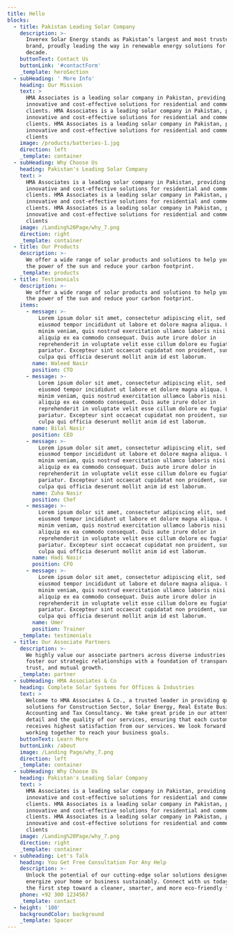 ```yaml
---
title: Hello
blocks:
  - title: Pakistan Leading Solar Company
    description: >-
      Inverex Solar Energy stands as Pakistan’s largest and most trusted solar
      brand, proudly leading the way in renewable energy solutions for over a
      decade. 
    buttonText: Contact Us
    buttonLink: '#contactForm'
    _template: heroSection
  - subHeading: ' More Info'
    heading: Our Mission
    text: >
      HMA Associates is a leading solar company in Pakistan, providing
      innovative and cost-effective solutions for residential and commercial
      clients. HMA Associates is a leading solar company in Pakistan, providing
      innovative and cost-effective solutions for residential and commercial
      clients. HMA Associates is a leading solar company in Pakistan, providing
      innovative and cost-effective solutions for residential and commercial
      clients
    image: /products/batteries-1.jpg
    direction: left
    _template: container
  - subHeading: Why Choose Us
    heading: Pakistan's Leading Solar Company
    text: >
      HMA Associates is a leading solar company in Pakistan, providing
      innovative and cost-effective solutions for residential and commercial
      clients. HMA Associates is a leading solar company in Pakistan, providing
      innovative and cost-effective solutions for residential and commercial
      clients. HMA Associates is a leading solar company in Pakistan, providing
      innovative and cost-effective solutions for residential and commercial
      clients
    image: /Landing%20Page/why_7.png
    direction: right
    _template: container
  - title: Our Products
    description: >-
      We offer a wide range of solar products and solutions to help you harness
      the power of the sun and reduce your carbon footprint.
    _template: products
  - title: Testimonials
    description: >-
      We offer a wide range of solar products and solutions to help you harness
      the power of the sun and reduce your carbon footprint.
    items:
      - message: >-
          Lorem ipsum dolor sit amet, consectetur adipiscing elit, sed do
          eiusmod tempor incididunt ut labore et dolore magna aliqua. Ut enim ad
          minim veniam, quis nostrud exercitation ullamco laboris nisi ut
          aliquip ex ea commodo consequat. Duis aute irure dolor in
          reprehenderit in voluptate velit esse cillum dolore eu fugiat nulla
          pariatur. Excepteur sint occaecat cupidatat non proident, sunt in
          culpa qui officia deserunt mollit anim id est laborum.
        name: Waleed Nasir
        position: CTO
      - message: >-
          Lorem ipsum dolor sit amet, consectetur adipiscing elit, sed do
          eiusmod tempor incididunt ut labore et dolore magna aliqua. Ut enim ad
          minim veniam, quis nostrud exercitation ullamco laboris nisi ut
          aliquip ex ea commodo consequat. Duis aute irure dolor in
          reprehenderit in voluptate velit esse cillum dolore eu fugiat nulla
          pariatur. Excepteur sint occaecat cupidatat non proident, sunt in
          culpa qui officia deserunt mollit anim id est laborum.
        name: Bilal Nasir
        position: CEO
      - message: >-
          Lorem ipsum dolor sit amet, consectetur adipiscing elit, sed do
          eiusmod tempor incididunt ut labore et dolore magna aliqua. Ut enim ad
          minim veniam, quis nostrud exercitation ullamco laboris nisi ut
          aliquip ex ea commodo consequat. Duis aute irure dolor in
          reprehenderit in voluptate velit esse cillum dolore eu fugiat nulla
          pariatur. Excepteur sint occaecat cupidatat non proident, sunt in
          culpa qui officia deserunt mollit anim id est laborum.
        name: Zuha Nasir
        position: Chef
      - message: >-
          Lorem ipsum dolor sit amet, consectetur adipiscing elit, sed do
          eiusmod tempor incididunt ut labore et dolore magna aliqua. Ut enim ad
          minim veniam, quis nostrud exercitation ullamco laboris nisi ut
          aliquip ex ea commodo consequat. Duis aute irure dolor in
          reprehenderit in voluptate velit esse cillum dolore eu fugiat nulla
          pariatur. Excepteur sint occaecat cupidatat non proident, sunt in
          culpa qui officia deserunt mollit anim id est laborum.
        name: Hadi Nasir
        position: CFO
      - message: >-
          Lorem ipsum dolor sit amet, consectetur adipiscing elit, sed do
          eiusmod tempor incididunt ut labore et dolore magna aliqua. Ut enim ad
          minim veniam, quis nostrud exercitation ullamco laboris nisi ut
          aliquip ex ea commodo consequat. Duis aute irure dolor in
          reprehenderit in voluptate velit esse cillum dolore eu fugiat nulla
          pariatur. Excepteur sint occaecat cupidatat non proident, sunt in
          culpa qui officia deserunt mollit anim id est laborum.
        name: Umer
        position: Trainer
    _template: testimonials
  - title: Our Associate Partners
    description: >-
      We highly value our associate partners across diverse industries and
      foster our strategic relationships with a foundation of transparency,
      trust, and mutual growth.
    _template: partner
  - subHeading: HMA Associates & Co
    heading: Complete Solar Systems for Offices & Industries
    text: >
      Welcome to HMA Associates & Co., a trusted leader in providing quality
      solutions for Construction Sector, Solar Energy, Real Estate Business,
      Accounting and Tax Consultancy. We take great pride in our attention to
      detail and the quality of our services, ensuring that each customer
      receives highest satisfaction from our services. We look forward to
      working together to reach your business goals.
    buttonText: Learn More
    buttonLink: /about
    image: /Landing Page/why_7.png
    direction: left
    _template: container
  - subHeading: Why Choose Us
    heading: Pakistan's Leading Solar Company
    text: >
      HMA Associates is a leading solar company in Pakistan, providing
      innovative and cost-effective solutions for residential and commercial
      clients. HMA Associates is a leading solar company in Pakistan, providing
      innovative and cost-effective solutions for residential and commercial
      clients. HMA Associates is a leading solar company in Pakistan, providing
      innovative and cost-effective solutions for residential and commercial
      clients
    image: /Landing%20Page/why_7.png
    direction: right
    _template: container
  - subheading: Let's Talk
    heading: You Get Free Consultation For Any Help
    description: >-
      Unlock the potential of our cutting-edge solar solutions designed to
      energize your home or business sustainably. Connect with us today and take
      the first step toward a cleaner, smarter, and more eco-friendly future.
    phone: +92 300 1234567
    _template: contact
  - height: '100'
    backgroundColor: background
    _template: Spacer
---
```


